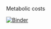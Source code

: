Metabolic costs 

[![Binder](https://mybinder.org/badge_logo.svg)](https://mybinder.org/v2/gh/navalbeekarun/MetabolicCosts/HEAD)
